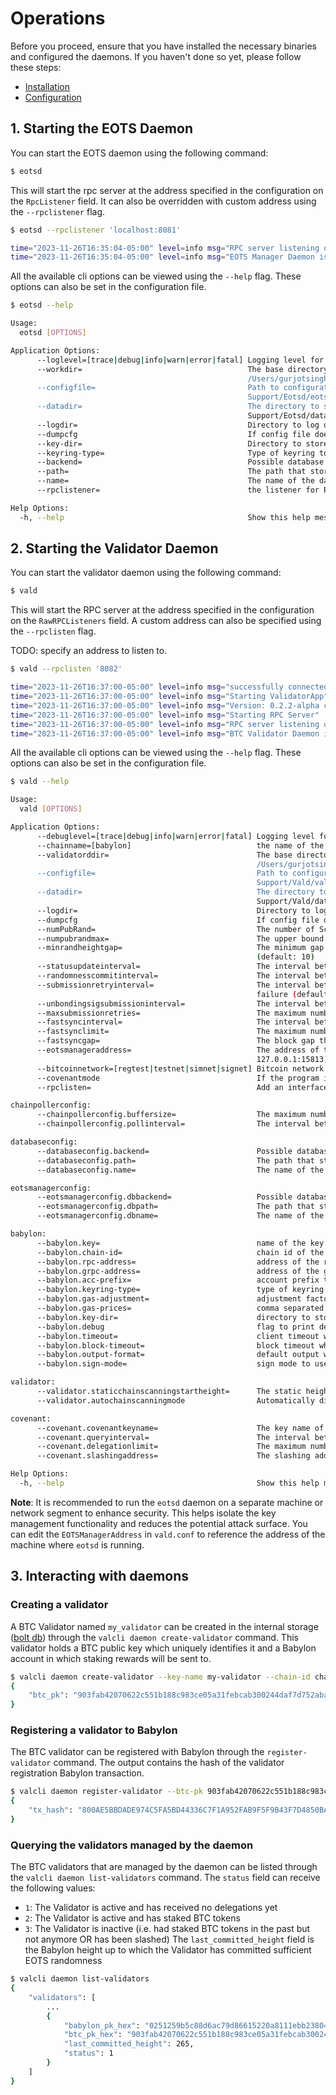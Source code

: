 # Operations

Before you proceed, ensure that you have installed the necessary binaries and
configured the daemons. If you haven't done so yet, please follow these steps:

- [Installation](../README.md#2-installation)
- [Configuration](configuration.md)

## 1. Starting the EOTS Daemon

You can start the EOTS daemon using the following command:

```bash
$ eotsd
```

This will start the rpc server at the address specified in the configuration on
the `RpcListener` field. It can also be overridden with custom address using
the `--rpclistener` flag.

```bash
$ eotsd --rpclistener 'localhost:8081'

time="2023-11-26T16:35:04-05:00" level=info msg="RPC server listening on 127.0.0.1:8081"
time="2023-11-26T16:35:04-05:00" level=info msg="EOTS Manager Daemon is fully active!"
```

All the available cli options can be viewed using the `--help` flag. These options
can also be set in the configuration file.

```bash
$ eotsd --help

Usage:
  eotsd [OPTIONS]

Application Options:
      --loglevel=[trace|debug|info|warn|error|fatal] Logging level for all subsystems (default: debug)
      --workdir=                                     The base directory that contains the EOTS manager's data, logs, configuration file, etc. (default:
                                                     /Users/gurjotsingh/Library/Application Support/Eotsd)
      --configfile=                                  Path to configuration file (default: /Users/gurjotsingh/Library/Application
                                                     Support/Eotsd/eotsd.conf)
      --datadir=                                     The directory to store validator's data within (default: /Users/gurjotsingh/Library/Application
                                                     Support/Eotsd/data)
      --logdir=                                      Directory to log output. (default: /Users/gurjotsingh/Library/Application Support/Eotsd/logs)
      --dumpcfg                                      If config file does not exist, create it with current settings
      --key-dir=                                     Directory to store keys in (default: /Users/gurjotsingh/Library/Application Support/Eotsd/data)
      --keyring-type=                                Type of keyring to use (default: file)
      --backend=                                     Possible database to choose as backend (default: bbolt)
      --path=                                        The path that stores the database file (default: bbolt-eots.db)
      --name=                                        The name of the database (default: default)
      --rpclistener=                                 the listener for RPC connections, e.g., localhost:1234 (default: localhost:15813)

Help Options:
  -h, --help                                         Show this help message
```

## 2. Starting the Validator Daemon

You can start the validator daemon using the following command:

```bash
$ vald
```

This will start the RPC server at the address specified in the configuration on
the `RawRPCListeners` field. A custom address can also be specified using
the `--rpclisten` flag.

TODO: specify an address to listen to.

```bash
$ vald --rpclisten '8082'

time="2023-11-26T16:37:00-05:00" level=info msg="successfully connected to a remote EOTS manager at 127.0.0.1:8081"
time="2023-11-26T16:37:00-05:00" level=info msg="Starting ValidatorApp"
time="2023-11-26T16:37:00-05:00" level=info msg="Version: 0.2.2-alpha commit=, build=production, logging=default, debuglevel=info"
time="2023-11-26T16:37:00-05:00" level=info msg="Starting RPC Server"
time="2023-11-26T16:37:00-05:00" level=info msg="RPC server listening on 127.0.0.1:8082"
time="2023-11-26T16:37:00-05:00" level=info msg="BTC Validator Daemon is fully active!"
```

All the available cli options can be viewed using the `--help` flag. These options
can also be set in the configuration file.

```bash
$ vald --help

Usage:
  vald [OPTIONS]

Application Options:
      --debuglevel=[trace|debug|info|warn|error|fatal] Logging level for all subsystems (default: info)
      --chainname=[babylon]                            the name of the consumer chain (default: babylon)
      --validatorddir=                                 The base directory that contains validator's data, logs, configuration file, etc. (default:
                                                       /Users/gurjotsingh/Library/Application Support/Vald)
      --configfile=                                    Path to configuration file (default: /Users/gurjotsingh/Library/Application
                                                       Support/Vald/vald.conf)
      --datadir=                                       The directory to store validator's data within (default: /Users/gurjotsingh/Library/Application
                                                       Support/Vald/data)
      --logdir=                                        Directory to log output. (default: /Users/gurjotsingh/Library/Application Support/Vald/logs)
      --dumpcfg                                        If config file does not exist, create it with current settings
      --numPubRand=                                    The number of Schnorr public randomness for each commitment (default: 100)
      --numpubrandmax=                                 The upper bound of the number of Schnorr public randomness for each commitment (default: 100)
      --minrandheightgap=                              The minimum gap between the last committed rand height and the current Babylon block height
                                                       (default: 10)
      --statusupdateinterval=                          The interval between each update of validator status (default: 5s)
      --randomnesscommitinterval=                      The interval between each attempt to commit public randomness (default: 5s)
      --submissionretryinterval=                       The interval between each attempt to submit finality signature or public randomness after a
                                                       failure (default: 1s)
      --unbondingsigsubmissioninterval=                The interval between each attempt to check and submit unbonding signature (default: 20s)
      --maxsubmissionretries=                          The maximum number of retries to submit finality signature or public randomness (default: 20)
      --fastsyncinterval=                              The interval between each try of fast sync, which is disabled if the value is 0 (default: 20s)
      --fastsynclimit=                                 The maximum number of blocks to catch up for each fast sync (default: 10)
      --fastsyncgap=                                   The block gap that will trigger the fast sync (default: 6)
      --eotsmanageraddress=                            The address of the remote EOTS manager; Empty if the EOTS manager is running locally (default:
                                                       127.0.0.1:15813)
      --bitcoinnetwork=[regtest|testnet|simnet|signet] Bitcoin network to run on (default: simnet)
      --covenantmode                                   If the program is running in Covenant mode
      --rpclisten=                                     Add an interface/port/socket to listen for RPC connections

chainpollerconfig:
      --chainpollerconfig.buffersize=                  The maximum number of Babylon blocks that can be stored in the buffer (default: 1000)
      --chainpollerconfig.pollinterval=                The interval between each polling of Babylon blocks (default: 5s)

databaseconfig:
      --databaseconfig.backend=                        Possible database to choose as backend (default: bbolt)
      --databaseconfig.path=                           The path that stores the database file (default: bbolt.db)
      --databaseconfig.name=                           The name of the database (default: default)

eotsmanagerconfig:
      --eotsmanagerconfig.dbbackend=                   Possible database to choose as backend (default: bbolt)
      --eotsmanagerconfig.dbpath=                      The path that stores the database file (default: bbolt-eots.db)
      --eotsmanagerconfig.dbname=                      The name of the database (default: eots-default)

babylon:
      --babylon.key=                                   name of the key to sign transactions with (default: node0)
      --babylon.chain-id=                              chain id of the chain to connect to (default: chain-test)
      --babylon.rpc-address=                           address of the rpc server to connect to (default: http://localhost:26657)
      --babylon.grpc-address=                          address of the grpc server to connect to (default: https://localhost:9090)
      --babylon.acc-prefix=                            account prefix to use for addresses (default: bbn)
      --babylon.keyring-type=                          type of keyring to use (default: test)
      --babylon.gas-adjustment=                        adjustment factor when using gas estimation (default: 1.2)
      --babylon.gas-prices=                            comma separated minimum gas prices to accept for transactions (default: 0.01ubbn)
      --babylon.key-dir=                               directory to store keys in (default: /Users/gurjotsingh/Library/Application Support/Vald/data)
      --babylon.debug                                  flag to print debug output
      --babylon.timeout=                               client timeout when doing queries (default: 20s)
      --babylon.block-timeout=                         block timeout when waiting for block events (default: 1m0s)
      --babylon.output-format=                         default output when printint responses (default: json)
      --babylon.sign-mode=                             sign mode to use (default: direct)

validator:
      --validator.staticchainscanningstartheight=      The static height from which we start polling the chain (default: 1)
      --validator.autochainscanningmode                Automatically discover the height from which to start polling the chain

covenant:
      --covenant.covenantkeyname=                      The key name of the Covenant if the program is running in Covenant mode (default: covenant-key)
      --covenant.queryinterval=                        The interval between each query for pending BTC delegations (default: 15s)
      --covenant.delegationlimit=                      The maximum number of delegations that the Covenant processes each time (default: 100)
      --covenant.slashingaddress=                      The slashing address that the slashed fund is sent to

Help Options:
  -h, --help                                           Show this help message
```

**Note**: It is recommended to run the `eotsd` daemon on a separate machine or
network segment to enhance security. This helps isolate the key management
functionality and reduces the potential attack surface. You can edit the
`EOTSManagerAddress` in  `vald.conf`  to reference the address of the machine
where `eotsd` is running.

## 3. Interacting with daemons

### Creating a validator

A BTC Validator named `my_validator` can be created in the internal
storage ([bolt db](https://github.com/etcd-io/bbolt))
through the `valcli daemon create-validator` command. This validator holds a BTC
public key which uniquely identifies it and a Babylon account in which staking
rewards will be sent to.

```bash
$ valcli daemon create-validator --key-name my-validator --chain-id chain-test
{
    "btc_pk": "903fab42070622c551b188c983ce05a31febcab300244daf7d752aba2173e786"
}
```

### Registering a validator to Babylon

The BTC validator can be registered with Babylon through the `register-validator`
command. The output contains the hash of the validator registration Babylon
transaction.

```bash
$ valcli daemon register-validator --btc-pk 903fab42070622c551b188c983ce05a31febcab300244daf7d752aba
{
    "tx_hash": "800AE5BBDADE974C5FA5BD44336C7F1A952FAB9F5F9B43F7D4850BA449319BAA"
}
```

### Querying the validators managed by the daemon

The BTC validators that are managed by the daemon can be listed through the
`valcli daemon list-validators` command. The `status` field can receive the following
values:

- `1`: The Validator is active and has received no delegations yet
- `2`: The Validator is active and has staked BTC tokens
- `3`: The Validator is inactive (i.e. had staked BTC tokens in the past but not
  anymore OR has been slashed)
  The `last_committed_height` field is the Babylon height up to which the Validator
  has committed sufficient EOTS randomness

```bash
$ valcli daemon list-validators
{
    "validators": [
        ...
        {
            "babylon_pk_hex": "0251259b5c88d6ac79d86615220a8111ebb238047df0689357274f004fba3e5a89",
            "btc_pk_hex": "903fab42070622c551b188c983ce05a31febcab300244daf7d752aba2173e786",
            "last_committed_height": 265,
            "status": 1
        }
    ]
}
```
